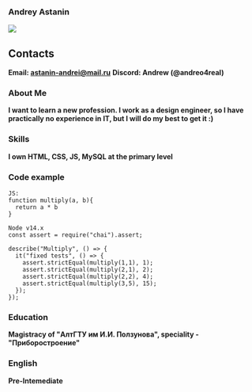 ### Andrey Astanin
 
![](https://sun9-6.userapi.com/impg/rqfaqijByrbF153edbOXAllCmeShGwxmMMxutw/5zFragena-o.jpg?size=193x232&quality=96&sign=d6e075d850e0cd1cb02f2b85f307be37&type=album)
 
## Contacts
**Email: astanin-andrei@mail.ru** 
**Discord: Andrew (@andreo4real)** 
 
### About Me
**I want to learn a new profession. I work as a design engineer, so I have practically no experience in IT, but I will do my best to get it :)** 

### Skills
**I own HTML, CSS, JS, MySQL at the primary level** 

### Сode example
```
JS:
function multiply(a, b){
  return a * b
}

Node v14.x
const assert = require("chai").assert;

describe("Multiply", () => {
  it("fixed tests", () => {
    assert.strictEqual(multiply(1,1), 1);
    assert.strictEqual(multiply(2,1), 2);
    assert.strictEqual(multiply(2,2), 4);
    assert.strictEqual(multiply(3,5), 15);   
  });
});
```

### Education
**Magistracy of "АлтГТУ им И.И. Ползунова", speciality - "Приборостроение"** 

### English
**Pre-Intemediate** 
